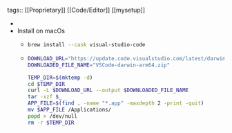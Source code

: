 tags:: [[Proprietary]] [[Code/Editor]] [[mysetup]]

-
- Install on macOs
	- ```bash
	  brew install --cask visual-studio-code
	  ```
	- ```bash
	  DOWNLOAD_URL="https://update.code.visualstudio.com/latest/darwin-arm64/stable"
	  DOWNLOADED_FILE_NAME="VSCode-darwin-arm64.zip"
	  
	  TEMP_DIR=$(mktemp -d)
	  cd $TEMP_DIR
	  curl -L $DOWNLOAD_URL --output $DOWNLOADED_FILE_NAME
	  tar -xzf $_
	  APP_FILE=$(find . -name "*.app" -maxdepth 2 -print -quit)
	  mv $APP_FILE /Applications/
	  popd > /dev/null
	  rm -r $TEMP_DIR
	  ```